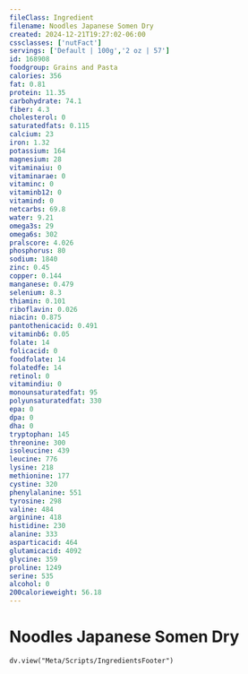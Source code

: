 ```yaml
---
fileClass: Ingredient
filename: Noodles Japanese Somen Dry
created: 2024-12-21T19:27:02-06:00
cssclasses: ['nutFact']
servings: ['Default | 100g','2 oz | 57']
id: 168908
foodgroup: Grains and Pasta
calories: 356
fat: 0.81
protein: 11.35
carbohydrate: 74.1
fiber: 4.3
cholesterol: 0
saturatedfats: 0.115
calcium: 23
iron: 1.32
potassium: 164
magnesium: 28
vitaminaiu: 0
vitaminarae: 0
vitaminc: 0
vitaminb12: 0
vitamind: 0
netcarbs: 69.8
water: 9.21
omega3s: 29
omega6s: 302
pralscore: 4.026
phosphorus: 80
sodium: 1840
zinc: 0.45
copper: 0.144
manganese: 0.479
selenium: 8.3
thiamin: 0.101
riboflavin: 0.026
niacin: 0.875
pantothenicacid: 0.491
vitaminb6: 0.05
folate: 14
folicacid: 0
foodfolate: 14
folatedfe: 14
retinol: 0
vitamindiu: 0
monounsaturatedfat: 95
polyunsaturatedfat: 330
epa: 0
dpa: 0
dha: 0
tryptophan: 145
threonine: 300
isoleucine: 439
leucine: 776
lysine: 218
methionine: 177
cystine: 320
phenylalanine: 551
tyrosine: 298
valine: 484
arginine: 418
histidine: 230
alanine: 333
asparticacid: 464
glutamicacid: 4092
glycine: 359
proline: 1249
serine: 535
alcohol: 0
200calorieweight: 56.18
---
```


# Noodles Japanese Somen Dry

```dataviewjs
dv.view("Meta/Scripts/IngredientsFooter")
```